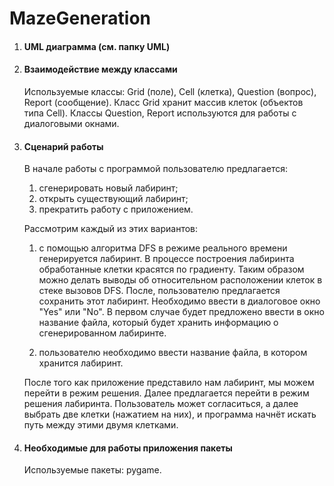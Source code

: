 # MazeGeneration

1. #### UML диаграмма (см. папку UML)
2. #### Взаимодействие между классами
	Используемые классы: Grid (поле), Cell (клетка), Question (вопрос), Report (сообщение). 
	Класс Grid хранит массив клеток (объектов типа Cell). Классы Question, Report используются для работы с диалоговыми окнами.
3. #### Сценарий работы
   В начале работы с программой пользователю предлагается:
   1. сгенерировать новый лабиринт;
   2. открыть существующий лабиринт;
   3. прекратить работу с приложением.

   Рассмотрим каждый из этих вариантов:
   1. с помощью алгоритма DFS в режиме реального времени генерируется лабиринт. В процессе построения лабиринта обработанные клетки красятся по градиенту. Таким образом можно делать выводы об относительном расположении клеток в стеке вызовов DFS. После, пользователю предлагается сохранить этот лабиринт. Необходимо ввести в диалоговое окно "Yes" или "No". В первом случае будет предложено ввести в окно название файла, который будет хранить информацию о сгенерированном лабиринте.

   2. пользователю необходимо ввести название файла, в котором хранится лабиринт.

   После того как приложение представило нам лабиринт, мы можем перейти в режим решения.
   Далее предлагается перейти в режим решения лабиринта. Пользователь может согласиться, а далее выбрать две клетки (нажатием на них), и программа начнёт искать путь между этими двумя клетками.


4. #### Необходимые для работы приложения пакеты
	Используемые пакеты: pygame.